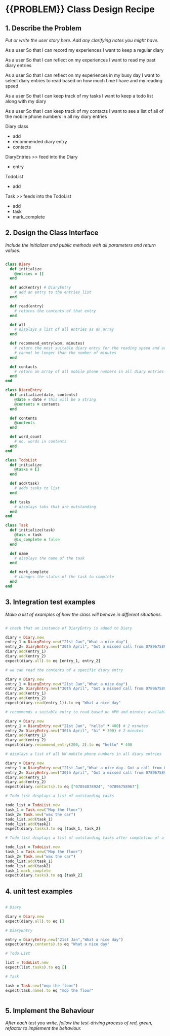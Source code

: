 # {{PROBLEM}} Class Design Recipe

## 1. Describe the Problem

_Put or write the user story here. Add any clarifying notes you might have._

As a user
So that I can record my experiences
I want to keep a regular diary

As a user
So that I can reflect on my experiences
I want to read my past diary entries

As a user
So that I can reflect on my experiences in my busy day
I want to select diary entries to read based on how much time I have and my reading speed

As a user
So that I can keep track of my tasks
I want to keep a todo list along with my diary

As a user
So that I can keep track of my contacts
I want to see a list of all of the mobile phone numbers in all my diary entries

Diary class
- add
- recommended diary entry
- contacts

DiaryEntries >> feed into the Diary
- entry

TodoList
- add

Task >> feeds into the TodoList
- add
- task
- mark_complete

## 2. Design the Class Interface

_Include the initializer and public methods with all parameters and return values._

```ruby

class Diary
  def initialize
    @entries = []
  end

  def add(entry) # DiaryEntry
    # add an entry to the entries list
  end

  def read(entry)
    # returns the contents of that entry
  end

  def all
    # displays a list of all entries as an array
  end

  def recommend_entry(wpm, minutes)
    # return the most suitable diary entry for the reading speed and available minutes
    # cannot be longer than the number of minutes
  end

  def contacts
    # return an array of all mobile phone numbers in all diary entries
  end
end

class DiaryEntry
  def initialize(date, contents)
    @date = date # this will be a string
    @contents = contents
  end

  def contents
    @contents
  end

  def word_count
    # no. words in contents
  end
end

class TodoList
  def initialize
    @tasks = []
  end

  def add(task)
    # adds tasks to list
  end

  def tasks
    # displays taks that are outstanding
  end
end

class Task
  def initialize(task)
    @task = task
    @is_complete = false
  end

  def name
    # displays the name of the task
  end

  def mark_complete
    # changes the status of the task to complete
  end
end


```

## 3. Integration test examples

_Make a list of examples of how the class will behave in different situations._

```ruby

# check that an instance of DiaryEntry is added to Diary

diary = Diary.new
entry_1 = DiaryEntry.new("21st Jan","What a nice day")
entry_2= DiaryEntry.new("30th April", "Got a missed call from 07896758967")
diary.add(entry_1)
diary.add(entry_2)
expect(diary.all).to eq [entry_1, entry_2]

# we can read the contents of a specific diary entry

diary = Diary.new
entry_1 = DiaryEntry.new("21st Jan","What a nice day")
entry_2= DiaryEntry.new("30th April", "Got a missed call from 07896758967")
diary.add(entry_1)
diary.add(entry_2)
expect(diary.read(entry_1)).to eq "What a nice day"

# recommends a suitable entry to read based on WPM and minutes available

diary = Diary.new
entry_1 = DiaryEntry.new("21st Jan", "hello" * 400) # 2 minutes
entry_2= DiaryEntry.new("30th April", "hi" * 300) # 2 minutes
diary.add(entry_1)
diary.add(entry_2)
expect(diary.recommend_entry(200, 2).to eq "hello" * 400

# displays a list of all UK mobile phone numbers in all diary entries

diary = Diary.new
entry_1 = DiaryEntry.new("21st Jan","What a nice day. Got a call from 07854078924")
entry_2= DiaryEntry.new("30th April", "Got a missed call from 07896758967")
diary.add(entry_1)
diary.add(entry_2)
expect(diary.contacts).to eq ["07854078924", "07896758967"]

# Todo list displays a list of outstanding tasks

todo_list = TodoList.new
task_1 = Task.new("Mop the floor")
task_2= Task.new("wax the car")
todo_list.add(task_1)
todo_list.add(task2)
expect(diary.tasks).to eq [task_1, task_2]

# Todo list displays a list of outstanding tasks after completion of a task

todo_list = TodoList.new
task_1 = Task.new("Mop the floor")
task_2= Task.new("wax the car")
todo_list.add(task_1)
todo_list.add(task2)
task_1.mark_complete
expect(diary.tasks).to eq [task_2]


```
## 4. unit test examples

```` ruby

# Diary

diary = Diary.new
expect(diary.all).to eq []

# DiaryEntry

entry = DiaryEntry.new("21st Jan","What a nice day")
expect(entry.contents).to eq "What a nice day"

# Todo List

list = TodoList.new
expect(list.tasks).to eq []

# Task

task = Task.new("mop the floor")
expect(task.name).to eq "mop the floor"



````

## 5. Implement the Behaviour

_After each test you write, follow the test-driving process of red, green, refactor to implement the behaviour._

